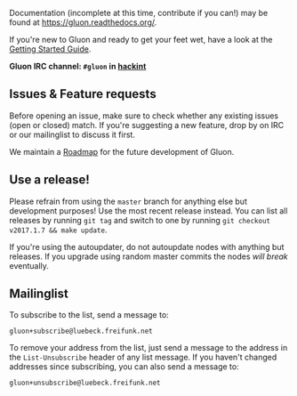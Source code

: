 Documentation (incomplete at this time, contribute if you can!) may be found at
https://gluon.readthedocs.org/.

If you're new to Gluon and ready to get your feet wet, have a look at the
[Getting Started Guide](https://gluon.readthedocs.org/en/latest/user/getting_started.html).

**Gluon IRC channel: `#gluon` in [hackint](https://hackint.org/)**

## Issues & Feature requests

Before opening an issue, make sure to check whether any existing issues
(open or closed) match. If you're suggesting a new feature, drop by on IRC or
our mailinglist to discuss it first.

We maintain a [Roadmap](https://github.com/freifunk-gluon/gluon/wiki/Roadmap) for
the future development of Gluon.

## Use a release!

Please refrain from using the `master` branch for anything else but development purposes!
Use the most recent release instead. You can list all releases by running `git tag`
and switch to one by running `git checkout v2017.1.7 && make update`.

If you're using the autoupdater, do not autoupdate nodes with anything but releases.
If you upgrade using random master commits the nodes *will break* eventually.

## Mailinglist

To subscribe to the list, send a message to:

    gluon+subscribe@luebeck.freifunk.net

To remove your address from the list, just send a message to
the address in the `List-Unsubscribe` header of any list
message. If you haven't changed addresses since subscribing,
you can also send a message to:

    gluon+unsubscribe@luebeck.freifunk.net
